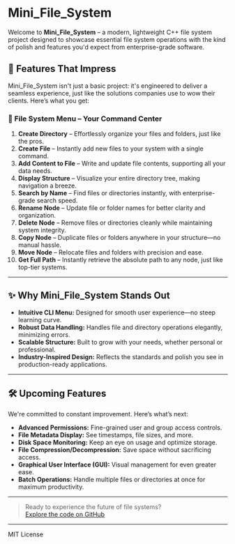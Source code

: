 # Mini_File_System

Welcome to **Mini_File_System** – a modern, lightweight C++ file system project designed to showcase essential file system operations with the kind of polish and features you'd expect from enterprise-grade software.

## 🚀 Features That Impress

Mini_File_System isn't just a basic project: it's engineered to deliver a seamless experience, just like the solutions companies use to wow their clients. Here’s what you get:

### 📁 File System Menu – Your Command Center
1. **Create Directory** – Effortlessly organize your files and folders, just like the pros.
2. **Create File** – Instantly add new files to your system with a single command.
3. **Add Content to File** – Write and update file contents, supporting all your data needs.
4. **Display Structure** – Visualize your entire directory tree, making navigation a breeze.
5. **Search by Name** – Find files or directories instantly, with enterprise-grade search speed.
6. **Rename Node** – Update file or folder names for better clarity and organization.
7. **Delete Node** – Remove files or directories cleanly while maintaining system integrity.
8. **Copy Node** – Duplicate files or folders anywhere in your structure—no manual hassle.
9. **Move Node** – Relocate files and folders with precision and ease.
10. **Get Full Path** – Instantly retrieve the absolute path to any node, just like top-tier systems.

---

## ✨ Why Mini_File_System Stands Out

- **Intuitive CLI Menu:** Designed for smooth user experience—no steep learning curve.
- **Robust Data Handling:** Handles file and directory operations elegantly, minimizing errors.
- **Scalable Structure:** Built to grow with your needs, whether personal or professional.
- **Industry-Inspired Design:** Reflects the standards and polish you see in production-ready applications.

---

## 🛠️ Upcoming Features

We're committed to constant improvement. Here’s what’s next:

- **Advanced Permissions:** Fine-grained user and group access controls.
- **File Metadata Display:** See timestamps, file sizes, and more.
- **Disk Space Monitoring:** Keep an eye on usage and optimize storage.
- **File Compression/Decompression:** Save space without sacrificing access.
- **Graphical User Interface (GUI):** Visual management for even greater ease.
- **Batch Operations:** Handle multiple files or directories at once for maximum productivity.

---

> Ready to experience the future of file systems?  
> [Explore the code on GitHub](https://github.com/zohaib5911/Mini_File_System)

---

MIT License
